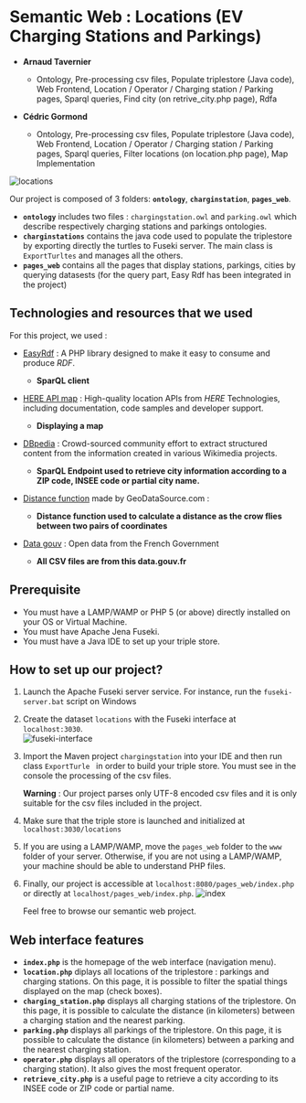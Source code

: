 # Semantic Web : Locations (EV Charging Stations and Parkings)

- **Arnaud Tavernier**
	- Ontology, Pre-processing csv files, Populate triplestore (Java code), Web Frontend, Location / Operator / Charging station / Parking pages, Sparql queries, Find city (on retrive_city.php page), Rdfa

- **Cédric Gormond**
	- Ontology, Pre-processing csv files, Populate triplestore (Java code), Web Frontend, Location / Operator / Charging station / Parking pages, Sparql queries, Filter locations (on location.php page), Map Implementation

![locations](https://i.ibb.co/1svch3V/locations.jpg)

Our project is composed of 3 folders:  **`ontology`**,  **`charginstation`**, **`pages_web`**.

- **`ontology`** includes two files : `chargingstation.owl` and `parking.owl` which describe respectively charging stations and parkings ontologies.
- **`charginstations`** contains the java code used to populate the triplestore by exporting directly the turtles to Fuseki server. The main class is `ExportTurltes` and manages all the others.
- **`pages_web`** contains all the pages that display stations, parkings, cities by querying datasests (for the query part, Easy Rdf has been integrated in the project)

## Technologies and resources that we used

For this project, we used :

- [EasyRdf](https://www.easyrdf.org/) : A PHP library designed to make it easy to consume and produce *RDF*.
    - **SparQL client**

- [HERE API map](https://developer.here.com/) : High-quality location APIs from *HERE* Technologies, including documentation, code samples and developer support.
    - **Displaying a map**
- [DBpedia](https://wiki.dbpedia.org/) : Crowd-sourced community effort to extract structured content from the information created in various Wikimedia projects.
    - **SparQL Endpoint used to retrieve city information according to a ZIP code, INSEE code or partial city name.**
- [Distance function](https://www.geodatasource.com/developers/php) made by GeoDataSource.com :
    - **Distance function used to calculate a distance as the crow flies between two pairs of coordinates**
- [Data gouv](https://www.data.gouv.fr/fr/) : Open data from the French Government
    - **All CSV files are from this data.gouv.fr**

## Prerequisite

- You must have a LAMP/WAMP or PHP 5 (or above) directly installed on your OS or Virtual Machine.
- You must have Apache Jena Fuseki.
- You must have a Java IDE to set up your triple store. 

##  How to set up our project?

1. Launch the Apache Fuseki server service. For instance,  run the `fuseki-server.bat` script on Windows

2. Create the dataset `locations` with the Fuseki interface at `localhost:3030`.  
![fuseki-interface](https://i.ibb.co/nRryTLk/locations-fuseki.jpg) 

3. Import the Maven project `chargingstation` into your IDE and then run class `ExportTurle ` in order to build your triple store. You must see in the console the processing of the csv files.

	**Warning** : Our project parses only UTF-8 encoded csv files and it is only suitable for the csv files included in the project.

4. Make sure that the triple store is launched and initialized at `localhost:3030/locations`

5. If you are using a LAMP/WAMP, move the `pages_web` folder to the `www` folder of your server. Otherwise, if you are not using a LAMP/WAMP, your machine should be able to understand PHP files.

6. Finally, our project is accessible at `localhost:8080/pages_web/index.php` or directly at `localhost/pages_web/index.php`. 
![index](https://i.ibb.co/6wj2Hvy/index.jpg) 

	Feel free to browse our semantic web project.


##  Web interface features

- **`index.php`** is the homepage of the web interface (navigation menu).
- **`location.php`** diplays all locations of the triplestore : parkings and charging stations. On this page, it is possible to filter the spatial things displayed on the map (check boxes).
- **`charging_station.php`** displays all charging stations of the triplestore. On this page, it is possible to calculate the distance (in kilometers) between a charging station and the nearest parking.
- **`parking.php`** displays all parkings of the triplestore. On this page, it is possible to calculate the distance (in kilometers) between a parking and the nearest charging station.
- **`operator.php`** displays all operators of the triplestore (corresponding to a charging station). It also gives the most frequent operator.
- **`retrieve_city.php`** is a useful page to retrieve a city according to its INSEE code or ZIP code or partial name.






